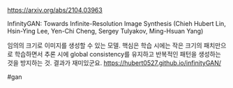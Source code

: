 https://arxiv.org/abs/2104.03963

InfinityGAN: Towards Infinite-Resolution Image Synthesis (Chieh Hubert Lin, Hsin-Ying Lee, Yen-Chi Cheng, Sergey Tulyakov, Ming-Hsuan Yang)

임의의 크기로 이미지를 생성할 수 있는 모델. 핵심은 학습 시에는 작은 크기의 패치만으로 학습하면서 추론 시에 global consistency를 유지하고 반복적인 패턴을 생성하는 것을 방지하는 것. 결과가 재미있군요. https://hubert0527.github.io/infinityGAN/

#gan
